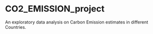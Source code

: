 # CO2_EMISSION_project
 An exploratory data analysis on Carbon Emission estimates in different Countries.
